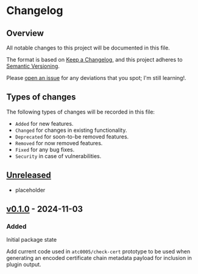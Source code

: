 # Changelog

## Overview

All notable changes to this project will be documented in this file.

The format is based on [Keep a
Changelog](https://keepachangelog.com/en/1.0.0/), and this project adheres to
[Semantic Versioning](https://semver.org/spec/v2.0.0.html).

Please [open an issue](https://github.com/atc0005/cert-payload/issues) for any
deviations that you spot; I'm still learning!.

## Types of changes

The following types of changes will be recorded in this file:

- `Added` for new features.
- `Changed` for changes in existing functionality.
- `Deprecated` for soon-to-be removed features.
- `Removed` for now removed features.
- `Fixed` for any bug fixes.
- `Security` in case of vulnerabilities.

## [Unreleased]

- placeholder

## [v0.1.0] - 2024-11-03

### Added

Initial package state

Add current code used in `atc0005/check-cert` prototype to be used when
generating an encoded certificate chain metadata payload for inclusion in
plugin output.

[Unreleased]: https://github.com/atc0005/cert-payload/compare/v0.1.0...HEAD
[v0.1.0]: https://github.com/atc0005/cert-payload/releases/tag/v0.1.0
